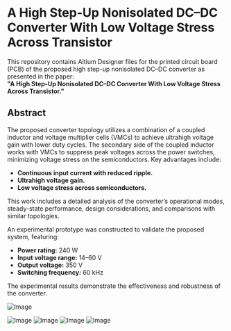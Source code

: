 # A High Step-Up Nonisolated DC–DC Converter With Low Voltage Stress Across Transistor

This repository contains Altium Designer files for the printed circuit board (PCB) of the proposed high step-up nonisolated DC–DC converter as presented in the paper:  
**"A High Step-Up Nonisolated DC–DC Converter With Low Voltage Stress Across Transistor."**

## Abstract

The proposed converter topology utilizes a combination of a coupled inductor and voltage multiplier cells (VMCs) to achieve ultrahigh voltage gain with lower duty cycles. The secondary side of the coupled inductor works with VMCs to suppress peak voltages across the power switches, minimizing voltage stress on the semiconductors. Key advantages include:  
- **Continuous input current with reduced ripple.**  
- **Ultrahigh voltage gain.**  
- **Low voltage stress across semiconductors.**  

This work includes a detailed analysis of the converter’s operational modes, steady-state performance, design considerations, and comparisons with similar topologies.  

An experimental prototype was constructed to validate the proposed system, featuring:  
- **Power rating:** 240 W  
- **Input voltage range:** 14–60 V  
- **Output voltage:** 350 V  
- **Switching frequency:** 60 kHz  

The experimental results demonstrate the effectiveness and robustness of the converter.

![Image](https://github.com/user-attachments/assets/c9d3cb8a-b61b-4f73-bc53-a8d568cda967)

![Image](https://github.com/user-attachments/assets/714f28c5-b48d-487f-b60c-933a98e2182d)
![Image](https://github.com/user-attachments/assets/d2fd4927-2ee9-4f43-87a9-c71b23b0ecaa)
![Image](https://github.com/user-attachments/assets/cf64c24a-0104-4e91-afc2-40dede4dd32f)
![Image](https://github.com/user-attachments/assets/c86f4e7e-f608-4286-9d9f-a13b4b17bc37)
